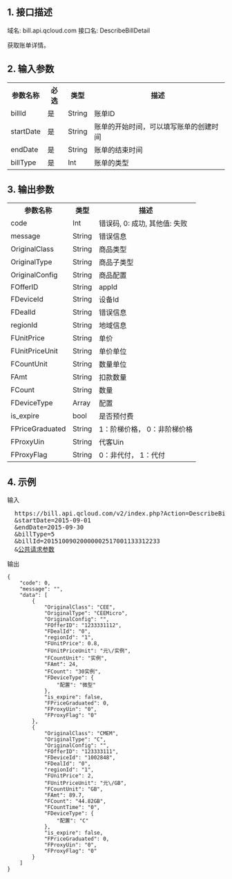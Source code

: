 ## 1. 接口描述
 
域名: bill.api.qcloud.com
接口名: DescribeBillDetail

获取账单详情。

 

## 2. 输入参数
 

<table class="t"><tbody><tr>
<th><b>参数名称</b></th>
<th><b>必选</b></th>
<th><b>类型</b></th>
<th><b>描述</b></th>
<tr>
<td> billId <td> 是 <td> String <td> 账单ID
<tr>
<td> startDate <td> 是 <td> String <td> 账单的开始时间，可以填写账单的创建时间
<tr>
<td> endDate <td> 是 <td> String <td> 账单的结束时间
<tr>
<td> billType <td> 是 <td> Int <td> 账单的类型
</tbody></table>

 

## 3. 输出参数
 

<table class="t"><tbody><tr>
<th><b>参数名称</b></th>
<th><b>类型</b></th>
<th><b>描述</b></th>
<tr>
<td> code <td> Int <td> 错误码, 0: 成功, 其他值: 失败
<tr>
<td> message <td> String <td> 错误信息
<tr>
<td> OriginalClass<td> String <td> 商品类型
<tr>
<td> OriginalType<td> String <td> 商品子类型
<tr>
<td> OriginalConfig<td> String <td> 商品配置
<tr>
<td> FOfferID<td> String <td> appId
<tr>
<td> FDeviceId<td> String <td> 设备Id
<tr>
<td> FDealId<td> String <td> 错误信息
<tr>
<td> regionId<td> String <td> 地域信息
<tr>
<td> FUnitPrice<td> String <td> 单价
<tr>
<td> FUnitPriceUnit<td> String <td> 单价单位
<tr>
<td> FCountUnit<td> String <td> 数量单位
<tr>
<td> FAmt<td> String <td> 扣款数量
<tr>
<td> FCount<td> String <td> 数量
<tr>
<td> FDeviceType<td> Array<td> 配置
<tr>
<td> is_expire<td> bool <td> 是否预付费
<tr>
<td> FPriceGraduated<td> String <td> 1：阶梯价格， 0：非阶梯价格
<tr>
<td> FProxyUin<td> String <td> 代客Uin
<tr>
<td> FProxyFlag<td> String <td> 0：非代付， 1：代付
</tbody></table>

 

## 4. 示例
 
输入
<pre>
  https://bill.api.qcloud.com/v2/index.php?Action=DescribeBillDetail
  &startDate=2015-09-01
  &endDate=2015-09-30
  &billType=5
  &billId=20151009020000002517001133312233
  &<a href="https://www.qcloud.com/doc/api/229/6976">公共请求参数</a>
</pre>

输出
```
{
    "code": 0,
    "message": "",
    "data": [
        {
            "OriginalClass": "CEE",
            "OriginalType": "CEEMicro",
            "OriginalConfig": "",
            "FOfferID": "1233331112",
            "FDealId": "0",
            "regionId": "1",
            "FUnitPrice": 0.8,
            "FUnitPriceUnit": "元\/实例",
            "FCountUnit": "实例",
            "FAmt": 24,
            "FCount": "30实例",
            "FDeviceType": {
                "配置": "微型"
            },
            "is_expire": false,
            "FPriceGraduated": 0,
            "FProxyUin": "0",
            "FProxyFlag": "0"
        },
        {
            "OriginalClass": "CMEM",
            "OriginalType": "C",
            "OriginalConfig": "",
            "FOfferID": "123333111",
            "FDeviceId": "1002848",
            "FDealId": "0",
            "regionId": "1",
            "FUnitPrice": 2,
            "FUnitPriceUnit": "元\/GB",
            "FCountUnit": "GB",
            "FAmt": 89.7,
            "FCount": "44.82GB",
            "FCountTime": "0",
            "FDeviceType": {
                "配置": "C"
            },
            "is_expire": false,
            "FPriceGraduated": 0,
            "FProxyUin": "0",
            "FProxyFlag": "0"
        }
    ]
}
```

